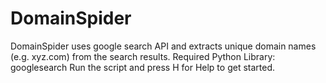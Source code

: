 # DomainSpider
DomainSpider uses google search API and extracts unique domain names (e.g. xyz.com) from the search results.
Required Python Library: googlesearch
Run the script and press H for Help to get started.
